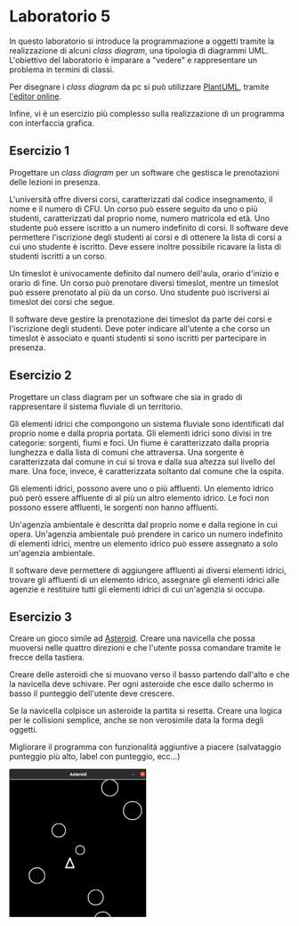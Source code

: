 # Laboratorio 5
In questo laboratorio si introduce la programmazione a oggetti tramite la realizzazione di alcuni *class diagram*, una tipologia di diagrammi UML. L'obiettivo del laboratorio è imparare a "vedere" e rappresentare un problema in termini di classi.

Per disegnare i *class diagram* da pc si può utilizzare [PlantUML](https://plantuml.com/class-diagram),
tramite [l'editor online](https://www.plantuml.com/plantuml/uml/).

Infine, vi è un esercizio più complesso sulla realizzazione di un programma con interfaccia grafica.


## Esercizio 1
Progettare un *class diagram* per un software che gestisca le prenotazioni delle lezioni in presenza.

L'università offre diversi corsi, caratterizzati dal codice insegnamento, il nome e il numero di CFU. Un corso può essere seguito da uno o più studenti, caratterizzati dal proprio nome, numero matricola ed età. Uno studente può essere iscritto a un numero indefinito di corsi.
Il software deve permettere l'iscrizione degli studenti ai corsi e di ottenere la lista di corsi a cui uno studente è iscritto. Deve essere inoltre possibile ricavare la lista di studenti iscritti a un corso.

Un timeslot è univocamente definito dal numero dell'aula, orario d'inizio e orario di fine. Un corso può prenotare diversi timeslot, mentre un timeslot può essere prenotato al più da un corso. Uno studente può iscriversi ai timeslot dei corsi che segue.

Il software deve gestire la prenotazione dei timeslot da parte dei corsi e l'iscrizione degli studenti. Deve poter indicare all'utente a che corso un timeslot è associato e quanti studenti si sono iscritti per partecipare in presenza.

## Esercizio 2
Progettare un class diagram per un software che sia in grado di rappresentare il sistema fluviale di un territorio.

Gli elementi idrici che compongono un sistema fluviale sono identificati dal proprio nome e dalla propria portata.
Gli elementi idrici sono divisi in tre categorie: sorgenti, fiumi e foci.
Un fiume è caratterizzato dalla propria lunghezza e dalla lista di comuni che attraversa. Una sorgente è caratterizzata dal comune in cui si trova e dalla sua altezza sul livello del mare. Una foce, invece, è caratterizzata soltanto dal comune che la ospita.

Gli elementi idrici, possono avere uno o più affluenti.
Un elemento idrico può però essere affluente di al più un altro elemento idrico.
Le foci non possono essere affluenti, le sorgenti non hanno affluenti.

Un'agenzia ambientale è descritta dal proprio nome e dalla regione in cui opera.
Un'agenzia ambientale può prendere in carico un numero indefinito di elementi idrici,
mentre un elemento idrico può essere assegnato a solo un'agenzia ambientale.

Il software deve permettere di aggiungere affluenti ai diversi elementi idrici,
trovare gli affluenti di un elemento idrico, assegnare gli elementi idrici alle agenzie
e restituire tutti gli elementi idrici di cui un'agenzia si occupa.

## Esercizio 3
Creare un gioco simile ad [Asteroid](https://en.wikipedia.org/wiki/Asteroids_(video_game)).
Creare una navicella che possa muoversi nelle quattro direzioni e che l'utente possa comandare tramite le frecce della tastiera.

Creare delle asteroidi che si muovano verso il basso partendo dall'alto e che la navicella deve schivare.
Per ogni asteroide che esce dallo schermo in basso il punteggio dell'utente deve crescere.

Se la navicella colpisce un asteroide la partita si resetta.
Creare una logica per le collisioni semplice, anche se non verosimile data la forma degli oggetti.

Migliorare il programma con funzionalità aggiuntive a piacere (salvataggio punteggio più alto, label con punteggio, ecc...)

![Sketchpad](img/asteroid.png)







